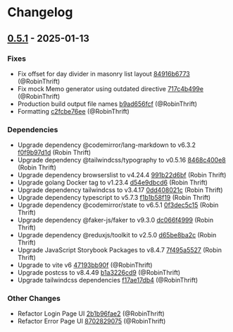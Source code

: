 # Changelog

## [0.5.1](https://github.com/RobinThrift/belt/releases/tag/v0.5.1) - 2025-01-13

### <!-- 1 -->Fixes

- Fix offset for day divider in masonry list layout [84916b6773](https://github.com/RobinThrift/belt/commit/84916b677358209d12e072f9fbf2c395bd2ed3a9) (@RobinThrift)
- Fix mock Memo generator using outdated directive [717c4b499e](https://github.com/RobinThrift/belt/commit/717c4b499eaa04899ef712d49ce02bfd4f7a4eea) (@RobinThrift)
- Production build output file names [b9ad656fcf](https://github.com/RobinThrift/belt/commit/b9ad656fcfb05d7889fdcbe4354508e31e3dc32d) (@RobinThrift)
- Formatting [c2fcbe76ee](https://github.com/RobinThrift/belt/commit/c2fcbe76eeabf851d409e43d050df8e7f42ea518) (@RobinThrift)

### <!-- 4 -->Dependencies

- Upgrade dependency @codemirror/lang-markdown to v6.3.2 [f0f9b97d1d](https://github.com/RobinThrift/belt/commit/f0f9b97d1d8e567072e4f7e006b6104f0b23c110) (Robin Thrift)
- Upgrade dependency @tailwindcss/typography to v0.5.16 [8468c400e8](https://github.com/RobinThrift/belt/commit/8468c400e8ebf9989323e4e2101bb127f42213a9) (Robin Thrift)
- Upgrade dependency browserslist to v4.24.4 [991b22d6bf](https://github.com/RobinThrift/belt/commit/991b22d6bfd0e7f40ecaa07e882b0078c9bacdfb) (Robin Thrift)
- Upgrade golang Docker tag to v1.23.4 [d54e9dbcd6](https://github.com/RobinThrift/belt/commit/d54e9dbcd6514ddb68d5162795fa1635ae90677a) (Robin Thrift)
- Upgrade dependency tailwindcss to v3.4.17 [0dd408021c](https://github.com/RobinThrift/belt/commit/0dd408021ce7ef8d1c5f3df2bb1e5eb49fa822a0) (Robin Thrift)
- Upgrade dependency typescript to v5.7.3 [f1b1b58f19](https://github.com/RobinThrift/belt/commit/f1b1b58f195ed92466415343e02694af4bc47aa3) (Robin Thrift)
- Upgrade dependency @codemirror/state to v6.5.1 [0f3dec5c15](https://github.com/RobinThrift/belt/commit/0f3dec5c15ed9b124d3b671dc01cae1723f4d5ba) (Robin Thrift)
- Upgrade dependency @faker-js/faker to v9.3.0 [dc066f4999](https://github.com/RobinThrift/belt/commit/dc066f499908f4804af945ce5c346e80a685557b) (Robin Thrift)
- Upgrade dependency @reduxjs/toolkit to v2.5.0 [d65be8ba2c](https://github.com/RobinThrift/belt/commit/d65be8ba2c6cd868eeb39b974a9b6ee59f6513f8) (Robin Thrift)
- Upgrade JavaScript Storybook Packages to v8.4.7 [7f495a5527](https://github.com/RobinThrift/belt/commit/7f495a5527fb48d4ade5c3cb43146d6a52e5de9e) (Robin Thrift)
- Upgrade to vite v6 [47193bb90f](https://github.com/RobinThrift/belt/commit/47193bb90f4bbf2539f5f7a12333ce42ef5439b2) (@RobinThrift)
- Upgrade postcss to v8.4.49 [b1a3226cd9](https://github.com/RobinThrift/belt/commit/b1a3226cd9211fd57b32187c80a679997f652df5) (@RobinThrift)
- Upgrade tailwindcss dependencies [f17ae17db4](https://github.com/RobinThrift/belt/commit/f17ae17db40560dfb4117f6c5491685c04f9056b) (@RobinThrift)

### <!-- 6 -->Other Changes

- Refactor Login Page UI [2b1b96fae2](https://github.com/RobinThrift/belt/commit/2b1b96fae2946c8754893d5f305db6b101b1d7af) (@RobinThrift)
- Refactor Error Page UI [8702829075](https://github.com/RobinThrift/belt/commit/8702829075fd768221d92dad686d2a18489f46a8) (@RobinThrift)

[0.5.1]: https://github.com/RobinThrift/belt/compare/v0.5.0..v0.5.1


